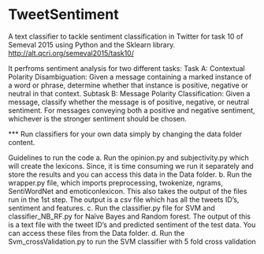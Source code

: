 # TweetSentiment
A text classifier to tackle sentiment classification in Twitter for task 10 of Semeval 2015 using Python and the Sklearn library. 
http://alt.qcri.org/semeval2015/task10/

It perfroms sentiment analysis for two different tasks:
  Task A: Contextual Polarity Disambiguation: Given a message containing a marked instance of a word or phrase, determine   whether that instance is positive, negative or neutral in that context.
  Subtask B: Message Polarity Classification: Given a message, classify whether the message is of positive, negative, or neutral sentiment. For messages conveying both a positive and negative sentiment, whichever is the stronger sentiment should be chosen.
  
  *** Run classifiers for your own data simply by changing the data folder content.
  
  
Guidelines to run the code
a. Run the opinion.py and subjectivity.py which will create the lexicons. Since, it is time consuming we run it separately and store the results and you can access this data in the Data folder.
b. Run the wrapper.py file, which imports preprocessing, twokenize, ngrams, SentiWordNet and emoticonlexicon. This also takes the output of the files run in the 1st step. The output is a csv file which has all the tweets ID’s, sentiment and features.
c. Run the classifier.py file for SVM and classifier_NB_RF.py for Naïve Bayes and Random forest. The output of this is a text file with the tweet ID’s and predicted sentiment of the test data. You can access these files from the Data folder.
d. Run the Svm_crossValidation.py to run the SVM classifier with 5 fold cross validation

